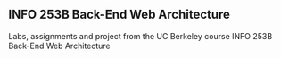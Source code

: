 ## INFO 253B Back-End Web Architecture
Labs, assignments and project from the UC Berkeley course INFO 253B Back-End Web Architecture
